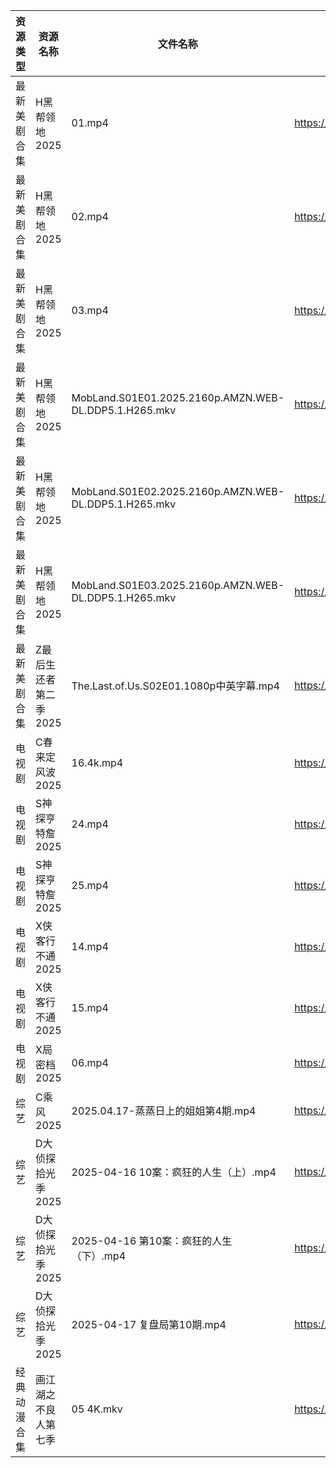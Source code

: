 | 资源类型   | 资源名称          | 文件名称                                                  | 分享链接                                 | 更新时间                |
| ------ | ------------- | ----------------------------------------------------- | ------------------------------------ | ------------------- |
| 最新美剧合集 | H黑帮领地2025     | 01.mp4                                                | https://www.alipan.com/s/rbw2ij8tbyd | 2025-04-17 18:05:38 |
| 最新美剧合集 | H黑帮领地2025     | 02.mp4                                                | https://www.alipan.com/s/rbw2ij8tbyd | 2025-04-17 18:05:37 |
| 最新美剧合集 | H黑帮领地2025     | 03.mp4                                                | https://www.alipan.com/s/rbw2ij8tbyd | 2025-04-17 18:05:36 |
| 最新美剧合集 | H黑帮领地2025     | MobLand.S01E01.2025.2160p.AMZN.WEB-DL.DDP5.1.H265.mkv | https://www.alipan.com/s/rbw2ij8tbyd | 2025-04-17 18:05:34 |
| 最新美剧合集 | H黑帮领地2025     | MobLand.S01E02.2025.2160p.AMZN.WEB-DL.DDP5.1.H265.mkv | https://www.alipan.com/s/rbw2ij8tbyd | 2025-04-17 18:05:33 |
| 最新美剧合集 | H黑帮领地2025     | MobLand.S01E03.2025.2160p.AMZN.WEB-DL.DDP5.1.H265.mkv | https://www.alipan.com/s/rbw2ij8tbyd | 2025-04-17 18:05:32 |
| 最新美剧合集 | Z最后生还者第二季2025 | The.Last.of.Us.S02E01.1080p中英字幕.mp4                   | https://www.alipan.com/s/D2wQCNCSJQC | 2025-04-17 18:06:32 |
| 电视剧    | C春来定风波2025    | 16.4k.mp4                                             | https://www.alipan.com/s/absfHEZeFHB | 2025-04-17 16:05:19 |
| 电视剧    | S神探亨特詹2025    | 24.mp4                                                | https://www.alipan.com/s/EyEev6zGJvJ | 2025-04-17 13:05:53 |
| 电视剧    | S神探亨特詹2025    | 25.mp4                                                | https://www.alipan.com/s/EyEev6zGJvJ | 2025-04-17 13:05:52 |
| 电视剧    | X侠客行不通2025    | 14.mp4                                                | https://www.alipan.com/s/ZPAseJtaNjc | 2025-04-17 13:06:05 |
| 电视剧    | X侠客行不通2025    | 15.mp4                                                | https://www.alipan.com/s/ZPAseJtaNjc | 2025-04-17 13:06:04 |
| 电视剧    | X局密档2025      | 06.mp4                                                | https://www.alipan.com/s/c6zJ2XQWib9 | 2025-04-17 16:06:08 |
| 综艺     | C乘风2025       | 2025.04.17-蒸蒸日上的姐姐第4期.mp4                             | https://www.alipan.com/s/MpfQaAMy4Ly | 2025-04-17 16:06:35 |
| 综艺     | D大侦探拾光季2025   | 2025-04-16 10案：疯狂的人生（上）.mp4                           | https://www.alipan.com/s/yBeXFxUZNbB | 2025-04-17 16:06:41 |
| 综艺     | D大侦探拾光季2025   | 2025-04-16 第10案：疯狂的人生（下）.mp4                          | https://www.alipan.com/s/yBeXFxUZNbB | 2025-04-17 16:06:39 |
| 综艺     | D大侦探拾光季2025   | 2025-04-17 复盘局第10期.mp4                                | https://www.alipan.com/s/yBeXFxUZNbB | 2025-04-17 16:06:38 |
| 经典动漫合集 | 画江湖之不良人第七季    | 05 4K.mkv                                             | https://www.alipan.com/s/jsjXsFS7KbV | 2025-04-17 13:06:33 |
